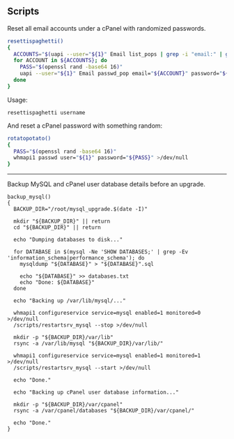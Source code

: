## Scripts

Reset all email accounts under a cPanel with randomized passwords.

```bash
resettispaghetti()
{
  ACCOUNTS="$(uapi --user="${1}" Email list_pops | grep -i "email:" | grep -i "@" | awk '{print $2}')"
  for ACCOUNT in ${ACCOUNTS}; do
    PASS="$(openssl rand -base64 16)"
    uapi --user="${1}" Email passwd_pop email="${ACCOUNT}" password="${PASS}" >/dev/null
  done
}
```

Usage:

```
resettispaghetti username
```

And reset a cPanel password with something random:

```bash
rotatopotato()
{
  PASS="$(openssl rand -base64 16)"
  whmapi1 passwd user="${1}" password="${PASS}" >/dev/null
}
```

---

Backup MySQL and cPanel user database details before an upgrade.

```
backup_mysql()
{
  BACKUP_DIR="/root/mysql_upgrade.$(date -I)"

  mkdir "${BACKUP_DIR}" || return
  cd "${BACKUP_DIR}" || return

  echo "Dumping databases to disk..."

  for DATABASE in $(mysql -Ne 'SHOW DATABASES;' | grep -Ev 'information_schema|performance_schema'); do
    mysqldump "${DATABASE}" > "${DATABASE}".sql
    
    echo "${DATABASE}" >> databases.txt
    echo "Done: ${DATABASE}"
  done

  echo "Backing up /var/lib/mysql/..."
  
  whmapi1 configureservice service=mysql enabled=1 monitored=0 >/dev/null
  /scripts/restartsrv_mysql --stop >/dev/null

  mkdir -p "${BACKUP_DIR}/var/lib"
  rsync -a /var/lib/mysql "${BACKUP_DIR}/var/lib/"

  whmapi1 configureservice service=mysql enabled=1 monitored=1 >/dev/null
  /scripts/restartsrv_mysql --start >/dev/null
  
  echo "Done."

  echo "Backing up cPanel user database information..."
  
  mkdir -p "${BACKUP_DIR}/var/cpanel"
  rsync -a /var/cpanel/databases "${BACKUP_DIR}/var/cpanel/"
  
  echo "Done."
}
```

